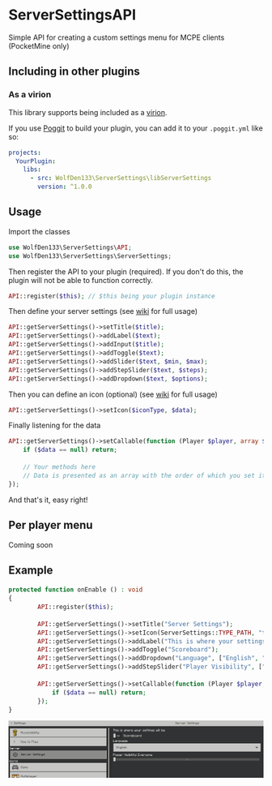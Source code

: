 # ServerSettingsAPI

Simple API for creating a custom settings menu for MCPE clients (PocketMine only)

## Including in other plugins

### As a virion
This library supports being included as a [virion](https://github.com/poggit/support/blob/master/virion.md).

If you use [Poggit](https://poggit.pmmp.io) to build your plugin, you can add it to your `.poggit.yml` like so:

```yml
projects:
  YourPlugin:
    libs:
      - src: WolfDen133\ServerSettings\libServerSettings
        version: ^1.0.0
```

## Usage

Import the classes 

```php
use WolfDen133\ServerSettings\API;
use WolfDen133\ServerSettings\ServerSettings;
```

Then register the API to your plugin (required).
If you don't do this, the plugin will not be able to function correctly.
```php
API::register($this); // $this being your plugin instance
```

Then define your server settings (see [wiki](https://github.com/Wolfden133/ServerSettingsAPI/wiki) for full usage)
```php
API::getServerSettings()->setTitle($title);                         
API::getServerSettings()->addLabel($text);
API::getServerSettings()->addInput($title);
API::getServerSettings()->addToggle($text);
API::getServerSettings()->addSlider($text, $min, $max);
API::getServerSettings()->addStepSlider($text, $steps);
API::getServerSettings()->addDropdown($text, $options);
```

Then you can define an icon (optional) (see [wiki](https://github.com/Wolfden133/ServerSettingsAPI/wiki) for full usage)
```php
API::getServerSettings()->setIcon($iconType, $data);
```

Finally listening for the data 
```php
API::getServerSettings()->setCallable(function (Player $player, array $data = null) : void {
    if ($data == null) return;
    
    // Your methods here
    // Data is presented as an array with the order of which you set it as, much like a custom form from jojoe77777/FormAPI
});
```

And that's it, easy right!

## Per player menu
Coming soon

## Example

```php
protected function onEnable () : void
{
        API::register($this);

        API::getServerSettings()->setTitle("Server Settings");
        API::getServerSettings()->setIcon(ServerSettings::TYPE_PATH, "textures/ui/settings_glyph_color_2x");
        API::getServerSettings()->addLabel("This is where your settings will be");
        API::getServerSettings()->addToggle("Scoreboard");
        API::getServerSettings()->addDropdown("Language", ["English", "French", "German", "Spanish"]);
        API::getServerSettings()->addStepSlider("Player Visibility", ["Everyone", "Friends & Party", "No one"]);

        API::getServerSettings()->setCallable(function (Player $player, array $data = null) : void {
            if ($data == null) return;
        });
}
```

![Example](example.png)